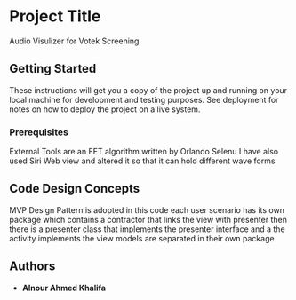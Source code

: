 # Project Title

Audio Visulizer for Votek Screening

## Getting Started

These instructions will get you a copy of the project up and running on your local machine for development and testing purposes. See deployment for notes on how to deploy the project on a live system.

### Prerequisites

External Tools are
an FFT algorithm written by Orlando Selenu
I have also used Siri Web view and altered it
so that it can hold different wave forms




## Code Design Concepts

MVP Design Pattern is adopted in this code
each user scenario has its own package
which contains a contractor that links the view with presenter
then there is a presenter class that implements the presenter interface
and a the activity implements the view
models are separated in their own package.




## Authors

* **Alnour Ahmed Khalifa** 

